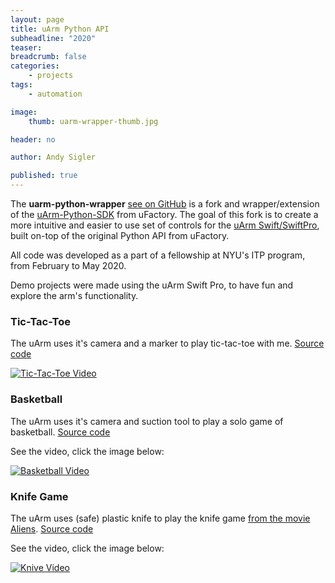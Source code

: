 ```yaml
---
layout: page
title: uArm Python API
subheadline: "2020"
teaser: 
breadcrumb: false
categories:
    - projects
tags:
    - automation

image:
    thumb: uarm-wrapper-thumb.jpg

header: no

author: Andy Sigler

published: true
---
```


The **uarm-python-wrapper** [see on GitHub](https://github.com/andysigler/uarm-python-wrapper) is a fork and wrapper/extension of the [uArm-Python-SDK](https://github.com/uArm-Developer/uArm-Python-SDK) from uFactory. The goal of this fork is to create a more intuitive and easier to use set of controls for the [uArm Swift/SwiftPro](https://store.ufactory.cc/products/uarm), built on-top of the original Python API from uFactory.

All code was developed as a part of a fellowship at NYU's ITP program, from February to May 2020.

Demo projects were made using the uArm Swift Pro, to have fun and explore the arm's functionality.

### Tic-Tac-Toe

The uArm uses it's camera and a marker to play tic-tac-toe with me. [Source code](https://github.com/andySigler/uarm-projects/tree/master/tictactoe)

[![Tic-Tac-Toe Video]({{site.url}}/images/uarm_tictactoe_video_image.png)]({{site.url}}/images/uarm_tictactoe_video.mp4)

### Basketball

The uArm uses it's camera and suction tool to play a solo game of basketball. [Source code](https://github.com/andySigler/uarm-projects/tree/master/basketball)

See the video, click the image below:

[![Basketball Video]({{site.url}}/images/uarm_basketball_video_image.png)]({{site.url}}/images/uarm_basketball_video.mp4)

### Knife Game

The uArm uses (safe) plastic knife to play the knife game [from the movie Aliens](https://www.youtube.com/watch?v=3hiTlGNDH9Y). [Source code](https://github.com/andySigler/uarm-projects/tree/master/knife)

See the video, click the image below:

[![Knive Video]({{site.url}}/images/uarm_knife_video_image.png)]({{site.url}}/images/uarm_knife_video.mp4)
